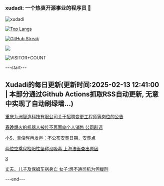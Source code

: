 ### xudadi: 一个热衷开源事业的程序员 👋

![xudadi](https://github-readme-stats-git-masterorgs-github-readme-stats-team.vercel.app/api?username=xudadi)

[![Top Langs](https://github-readme-stats.vercel.app/api/top-langs/?username=xudadi)](https://github.com/anuraghazra/github-readme-stats)

[![GitHub Streak](https://streak-stats.demolab.com?user=xudadi&locale=zh_Hans)](https://git.io/streak-stats)

![](https://raw.githubusercontent.com/xudadi/xudadi/main/assets/github-contribution-grid-snake.svg)

![VISITOR+COUNT](https://komarev.com/ghpvc/?username=xudadi&label=VISITOR+COUNT)


---start---

## Xudadi的每日更新(更新时间:2025-02-13 12:41:00 | 本部分通过Github Actions抓取RSS自动更新, 无意中实现了自动刷绿墙...)

[重庆九洲智造科技有限公司关于招聘变更工程师等岗位的公告](https://www.gongkaoleida.com/article/2285671)

[春晚爆火的机器人被传不再面向个人销售 公司辟谣](https://m.163.com/news/article/JO7V07U8053469M5.html)

[小S、具俊晔再发声：不公布安葬日期、安葬点](https://m.163.com/news/article/JO8UA42E0530JPVV.html)

[两位空乘尿检阳性坚称没吸毒 上海法医查出原因](https://m.163.com/news/article/JO7M6F7N055040N3.html)

[3](https://m.163.com/touch/news/sub/domestic)

[丈夫、儿子及保姆车祸身亡 女子:想不通司机为何缓刑](https://m.163.com/news/article/JO7FRC22051492T3.html)

---end---

